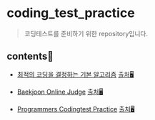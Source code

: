 # coding_test_practice
> 코딩테스트를 준비하기 위한 repository입니다.

## contents📑
* [최적의 코딩을 결정하는 기본 알고리즘](./dongbinna_algorithm) [출처🖥](https://github.com/ndb796/python-for-coding-test)

* [Baekjoon Online Judge](./acmicpc) [출처🖥](https://www.acmicpc.net/)

* [Programmers Codingtest Practice](./programmers_practice) [출처🖥](https://programmers.co.kr/learn/challenges)